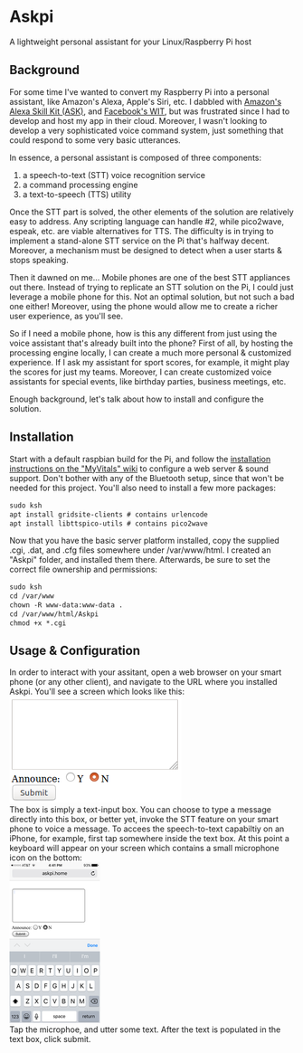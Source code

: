 # Askpi
A lightweight personal assistant for your Linux/Raspberry Pi host
## Background
For some time I've wanted to convert my Raspberry Pi into a personal assistant, like Amazon's Alexa, Apple's Siri, etc.  I dabbled with [Amazon's Alexa Skill Kit (ASK)](https://developer.amazon.com/alexa-skills-kit), and [Facebook's WIT](https://wit.ai/), but was frustrated since I had to develop and host my app in their cloud.  Moreover, I wasn't looking to develop a very sophisticated voice command system, just something that could respond to some very basic utterances.  

In essence, a personal assistant is composed of three components:
1. a speech-to-text (STT) voice recognition service
2. a command processing engine
3. a text-to-speech (TTS) utility
  
Once the STT part is solved, the other elements of the solution are relatively easy to address.  Any scripting language can handle #2, while pico2wave, espeak, etc. are viable alternatives for TTS.  The difficulty is in trying to implement a stand-alone STT service on the Pi that's halfway decent.  Moreover, a mechanism must be designed to detect when a user starts & stops speaking.  

Then it dawned on me... Mobile phones are one of the best STT appliances out there.  Instead of trying to replicate an STT solution on the Pi, I could just leverage a mobile phone for this.  Not an optimal solution, but not such a bad one either!  Moreover, using the phone would allow me to create a richer user experience, as you'll see.  

So if I need a mobile phone, how is this any different from just using the voice assistant that's already built into the phone?  First of all, by hosting the processing engine locally, I can create a much more personal & customized experience.  If I ask my assistant for sport scores, for example, it might play the scores for just my teams.  Moreover, I can create customized voice assistants for special events, like birthday parties, business meetings, etc.  

Enough background, let's talk about how to install and configure the solution.

## Installation
Start with a default raspbian build for the Pi, and follow the [installation instructions on the "MyVitals" wiki](https://github.com/glmck13/MyVitals/wiki/1-Install) to configure a web server & sound support.  Don't bother with any of the Bluetooth setup, since that won't be needed for this project.  You'll also need to install a few more packages:
```
sudo ksh
apt install gridsite-clients # contains urlencode
apt install libttspico-utils # contains pico2wave
```
Now that you have the basic server platform installed, copy the supplied .cgi, .dat, and .cfg files somewhere under /var/www/html.  I created an "Askpi" folder, and installed them there.  Afterwards, be sure to set the correct file ownership and permissions:
```
sudo ksh
cd /var/www
chown -R www-data:www-data .
cd /var/www/html/Askpi
chmod +x *.cgi
```
## Usage & Configuration
In order to interact with your assitant, open a web browser on your smart phone (or any other client), and navigate to the URL where you installed Askpi.  You'll see a screen which looks like this:  
![](/docs/askpi.png)  
The box is simply a text-input box.  You can choose to type a message directly into this box, or better yet, invoke the STT feature on your smart phone to voice a message.  To accees the speech-to-text capabiltiy on an iPhone, for example, first tap somewhere inside the text box.  At this point a keyboard will appear on your screen which contains a small microphone icon on the bottom:  
![](/docs/iphone.png)  
Tap the microphoe, and utter some text.  After the text is populated in the text box, click submit.
